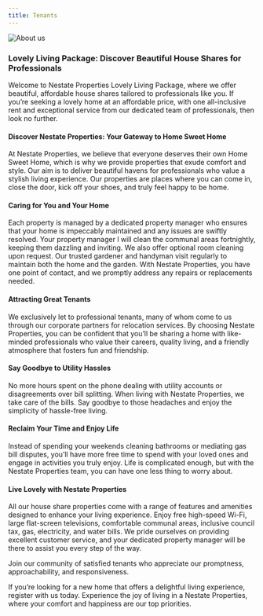 ```yaml
---
title: Tenants
---
```


![About us](/assets/img/tenants.png)



### Lovely Living Package: Discover Beautiful House Shares for Professionals

Welcome to Nestate Properties Lovely Living Package, where we offer beautiful, affordable house shares tailored to professionals like you. If you’re seeking a lovely home at an affordable price, with one all-inclusive rent and exceptional service from our dedicated team of professionals, then look no further.

#### Discover Nestate Properties: Your Gateway to Home Sweet Home 

At Nestate Properties, we believe that everyone deserves their own Home Sweet Home, which is why we provide properties that exude comfort and style. Our aim is to deliver beautiful havens for professionals who value a stylish living experience. Our properties are places where you can come in, close the door, kick off your shoes, and truly feel happy to be home.

#### Caring for You and Your Home

Each property is managed by a dedicated property manager who ensures that your home is impeccably maintained and any issues are swiftly resolved. Your property manager l will clean the communal areas fortnightly, keeping them dazzling and inviting. We also offer optional room cleaning upon request. Our trusted gardener and handyman visit regularly to maintain both the home and the garden. With Nestate Properties, you have one point of contact, and we promptly address any repairs or replacements needed.

#### Attracting Great Tenants

We exclusively let to professional tenants, many of whom come to us through our corporate partners for relocation services. By choosing Nestate Properties, you can be confident that you’ll be sharing a home with like-minded professionals who value their careers, quality living, and a friendly atmosphere that fosters fun and friendship.

#### Say Goodbye to Utility Hassles

No more hours spent on the phone dealing with utility accounts or disagreements over bill splitting. When living with Nestate Properties, we take care of the bills. Say goodbye to those headaches and enjoy the simplicity of hassle-free living.

#### Reclaim Your Time and Enjoy Life

Instead of spending your weekends cleaning bathrooms or mediating gas bill disputes, you’ll have more free time to spend with your loved ones and engage in activities you truly enjoy. Life is complicated enough, but with the Nestate Properties team, you can have one less thing to worry about.

#### Live Lovely with Nestate Properties

All our house share properties come with a range of features and amenities designed to enhance your living experience. Enjoy free high-speed Wi-Fi, large flat-screen televisions, comfortable communal areas, inclusive council tax, gas, electricity, and water bills. We pride ourselves on providing excellent customer service, and your dedicated property manager will be there to assist you every step of the way.

Join our community of satisfied tenants who appreciate our promptness, approachability, and responsiveness.

If you’re looking for a new home that offers a delightful living experience, register with us today. Experience the joy of living in a Nestate Properties, where your comfort and happiness are our top priorities.